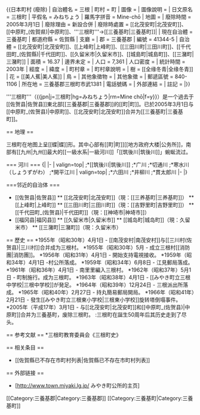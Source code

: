 {{日本町村 (廢除)
| 自治體名 = 三根
| 町村 = 町
| 圖像 = 
| 圖像說明 = 
| 日文原名 = 三根町
| 平假名 = みねちょう
| 羅馬字拼音 = Mine-chō
| 地圖 = 
| 廢除時間 = 2005年3月1日
| 廢除理由 = 新設合併
| 廢除時處置 = [[北茂安町|北茂安町]]、[[中原町_(佐賀県)|中原町]]、'''三根町'''→[[三養基町|三養基町]]|
| 現在自治體 = 三養基町
| 都道府縣 = 佐賀縣
| 支廳 = 
| 郡 = 三養基郡
| 編號 = 41344-5
| 自治體 = [[北茂安町|北茂安町]]、[[上峰町|上峰町]]、[[三田川町|三田川町]]、[[千代田町_(佐賀縣)|千代田町]]、[[久留米市|久留米市]]、[[城島町|城島町]]、[[三潴町|三潴町]]
| 面積 = 16.37
| 邊界未定 = 
| 人口 = 7,361
| 人口密度 = 
| 統計時間 = 2003年
| 經度 = 
| 緯度 = 
| 町村章 = 
| 町村章說明 = 
| 樹 = [[全缘冬青|全缘冬青]]
| 花 = [[美人蕉|美人蕉]]
| 鳥 = 
| 其他象徵物 = 
| 其他象徵 = 
| 郵遞區號 = 840-1106
| 所在地 = 三養基郡三根町市武1381
| 電話號碼 = 
| 外部連結 = 
| 註記 = 
|}}

'''三根町'''（{{jpn|j=三根町|hg=みねちょう|rm=Mine chō|f=y}}）是一个過去于[[佐贺县|佐贺县]]東北部[[三養基郡|三養基郡]]的[[町|町]]。已於2005年3月1日与[[中原町_(佐贺县)|中原町]]、[[北茂安町|北茂安町]]合并为[[三養基町|三養基町]]。

== 地理 ==
<!--[[画像:Tenkenji-Miyaki.JPG|thumb]]より筑紫平野の一部を形成する旧三根町の景色]]
[[画像:Tenkenji-B.Shimoda.JPG|thumb]]より[[筑後川|筑後川]]下流方面を望む。]]-->
三根町在地图上呈[[蝶|蝶]]形。其中心部有[[町|町]][[地方政府大楼|公务所]]，南部有[[九州|九州]]最大的[[一級水系|一級河川]]「[[筑後川|筑後川]]」蜿蜒流过。<!--この川が、[[福冈县|福冈县]]との県境となっている。此外，还有[[筑紫平原|筑紫平原]]、[[佐贺平原|佐贺平原]]等典型的[[冲积平原|冲积平原]]。-->

=== 河川 ===
{|
|-
| valign=top|
;*[[筑後川|筑後川]]
;*广川
;*切通川
;*寒水川（しょうずがわ）
;*開平江川
| valign=top|
;*六田川
;*井柳川
;*貫太郎川
|-
|}

<!--其他还有多くの[[クリーク|クリーク]]が存在するエリアである。-->

===邻近的自治体 ===
* [[佐贺县|佐贺县]]
** [[北茂安町|北茂安町]]（現：[[三养基町|三养基町]]）
** [[上峰町|上峰町]]
** [[三田川町|三田川町]]（現：[[吉野里町|吉野里町]]）
** [[千代田町_(佐贺县)|千代田町]]（現：[[神埼市|神埼市]]）
* [[福冈县|福冈县]]
** [[久留米市|久留米市]]
** [[城岛町|城岛町]]（現：久留米市）
** [[三潴町|三潴町]]（現：久留米市）

== 歷史 ==
*1955年（昭和30年）4月1日 - [[南茂安村|南茂安村]]与[[三川村(佐贺县)|三川村]]合并成为三根村。
*1955年（昭和30年）5月 - 成立三根村[[消防團|消防團]]。
*1956年（昭和31年）4月1日 - 開始支持電視接收。
*1959年（昭和34年）4月1日 -村公所落成。
*1959年（昭和34年）6月8日 - 江見郵局落成。
*1961年（昭和36年）4月1日 - 南里里編入三根村。
*1962年（昭和37年）5月1日 - 町制施行。成为三根町。
*1963年（昭和38年）4月1日 - [[みやき町立三根中学校|三根中学校]]が発足。
*1964年（昭和39年）12月24日 - 三根派出所落成。
*1965年（昭和40年）2月27日 - 持丸簡易郵局開局。
*1966年（昭和41年）2月21日 - 發生[[みやき町立三根東小学校|三根東小学校]]旋转塔倒塌事件。
*2005年（平成17年）3月1日 - 与[[北茂安町|北茂安町]]和[[中原町_(佐贺县)|中原町]]合并为三養基町，废除三根町。
:三根町在誕生50周年后其历史走到了尽头。

== 参考文献 ==
*三根町教育委員会《三根町史》

== 相关条目 ==
* [[佐賀縣已不存在市町村列表|佐賀縣已不存在市町村列表]]

== 外部链接 ==
* [http://www.town.miyaki.lg.jp/ みやき町公所的主页]

<!--
{{Authority control}}
[[Category:みやき町|旧みね]]-->

[[Category:三養基郡|Category:三養基郡]]
[[Category:三養基町|Category:三養基町]]